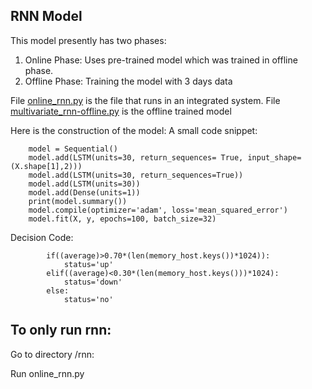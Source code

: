## RNN Model
This model presently has two phases:
1. Online Phase: Uses pre-trained model which was trained in offline phase.
2. Offline Phase: Training the model with 3 days data

File [online_rnn.py](https://github.com/rahuliyer95/csc724-autoscaling-inmemory-datastores/blob/master/prediction/rnn/online_rnn.py) is the file that runs in an integrated system.
File [multivariate_rnn-offline.py](https://github.com/rahuliyer95/csc724-autoscaling-inmemory-datastores/blob/master/prediction/rnn/multivariate_rnn-offline.py) is the offline trained model

Here is the construction of the model:
A small code snippet:
```
    model = Sequential()
    model.add(LSTM(units=30, return_sequences= True, input_shape=(X.shape[1],2)))
    model.add(LSTM(units=30, return_sequences=True))
    model.add(LSTM(units=30))
    model.add(Dense(units=1))
    print(model.summary())
    model.compile(optimizer='adam', loss='mean_squared_error')
    model.fit(X, y, epochs=100, batch_size=32)
```

Decision Code:

```
        if((average)>0.70*(len(memory_host.keys())*1024)):
            status='up'
        elif((average)<0.30*(len(memory_host.keys()))*1024):
            status='down'
        else:
            status='no'
```

## To only run rnn:

Go to directory /rnn:

Run online_rnn.py
